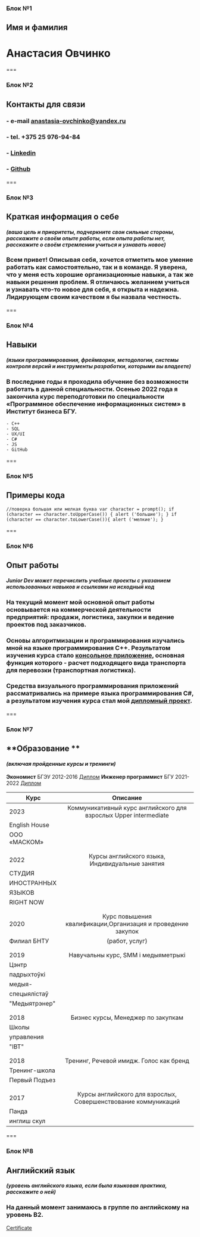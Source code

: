 ### Блок №1 
## Имя и фамилия
# **Анастасия Овчинко**

===

### Блок №2 
## **Контакты для связи**
### - e-mail	anastasia-ovchinko@yandex.ru
### - tel.	+375 25 976-94-84
### - [Linkedin](https://www.linkedin.com/in/nastiov)
### - [Github](https://github.com/nastiov)

===

### Блок №3
## **Краткая информация о себе** 
#### *(ваша цель и приоритеты, подчеркните свои сильные стороны, расскажите о своём опыте работы, если опыта работы нет, расскажите о своём стремлении учиться и узнавать новое)*
### Всем привет! Описывая себя, хочется отметить мое умение работать как самостоятельно, так и в команде. Я уверена, что у меня есть хорошие организационные навыки, а так же навыки решения проблем. Я отличаюсь желанием учиться и узнавать что-то новое для себя, я открыта и надежна. Лидирующем своим качеством я бы назвала честность.

===

### Блок №4
## **Навыки**  
#### *(языки программирования, фреймворки, методологии, системы контроля версий и инструменты разработки, которыми вы владеете)*
### В последние годы я проходила обучение без возможности работать в данной специальности. Осенью 2022 года я закончила курс переподготовки по специальности «Программное обеспечение информационных систем» в Институт бизнеса БГУ.
    - C++
    - SQL
    - UX/UI
    - C#
    - JS
    - GitHub

===

### Блок №5
## **Примеры кода**
`
//поверка большая или мелкая буква
var character = prompt();
if (character == character.toUpperCase()) {
 alert ('большие');
}
if (character == character.toLowerCase()){
 alert ('мелкие');
}
`

===

### Блок №6
## **Опыт работы**  
#### *Junior Dev может перечислить учебные проекты с указанием использованных навыков и ссылками на исходный код*
### На текущий момент мой основной опыт работы основывается на коммерческой деятельности предприятий: продажи, логистика, закупки и ведение проектов под заказчиков.

### Основы алгоритмизации и программирования изучались мной на языке программирования C++. Результатом изучения курса стало [консольное приложение](https://github.com/nastiov/C_University_Project), основная функция которого - расчет подходящего вида транспорта для перевозки (транспортная логистика).
### Средства визуального программирования приложений рассматривались на примере языка программирования C#, а результатом изучения курса стал мой [дипломный проект](https://github.com/nastiov/REDUCE_App_University_Project).

===

### Блок №7
## **Образование **  
#### *(включая пройденные курсы и тренинги)*
**Экономист**
    БГЭУ 2012-2016
    [Диплом](https://drive.google.com/file/d/1Mp0MGjn140FJS-BnrwebBUwvek_pMRX0/view?usp=sharing)
**Инженер программист**
    БГУ 2021-2022
     [Диплом](https://drive.google.com/file/d/1nPenicCE1lOt74aYRQzu39k14IV9ZzsW/view?usp=sharing)

Курс         |   Описание
-------------|:----------------------------------------------------------------:
2023         |Коммуникативный курс английского для взрослых Upper intermediate
English House|
ООО «МАСКОМ» |
             |
             |
2022         |Курсы английского языка, Индивидуальные занятия
СТУДИЯ       |
ИНОСТРАННЫХ  |
ЯЗЫКОВ       |
RIGHT NOW    |
             |
             |
2020         |Курс повышения квалификации,Организация и проведение закупок 
Филиал БНТУ  |(работ, услуг)
             |
             |
2019         |Навучальны курс, SMM і медыяметрыкі
Цэнтр        |
падрыхтоўкі  |
медыя-       |
спецыялістаў |
"Медыятрэнер"|
             |
             |
2018         |Бизнес курсы, Менеджер по закупкам
Школы        |
управления   |
"IBT"        |
             |
             |
2018         |Тренинг, Речевой имидж. Голос как бренд
Тренинг-школа| 
Первый Подъез|
             |
             |
2017         |Курсы английского для взрослых, Совершенствование коммуникаций
Панда        |
инглиш скул  |

===

### Блок №8
## **Английский язык**  
#### *(уровень английского языка, если была языковая практика, расскажите о ней)*
### На данный момент занимаюсь в группе по английскому на уровень B2.
[Certificate](https://drive.google.com/file/d/1U7IQcYfwXdF8bKUP6_Sgv8RYYflYxi_f/view?usp=share_link)

 
